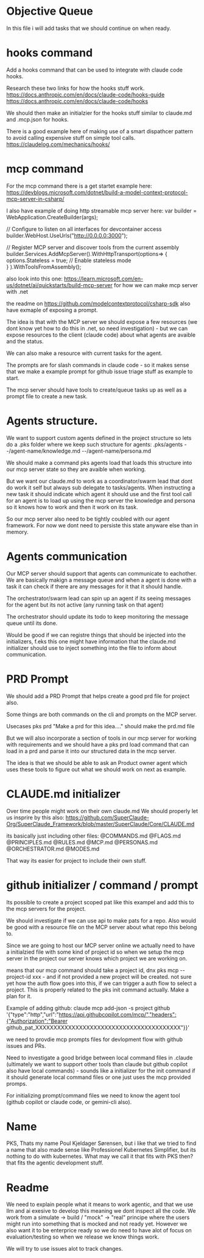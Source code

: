 # Objective Queue

In this file i will add tasks that we should continue on when ready.

# hooks command

Add a hooks command that can be used to integrate with claude code hooks.

Research these two links for how the hooks stuff work.  
https://docs.anthropic.com/en/docs/claude-code/hooks-guide
https://docs.anthropic.com/en/docs/claude-code/hooks

We should then make an initialzier for the hooks stuff similar to claude.md and .mcp.json for hooks.

There is a good example here of making use of a smart dispathcer pattern to avoid calling expensive stuff on simple tool calls.
https://claudelog.com/mechanics/hooks/

# mcp command

For the mcp command there is a get startet example here: https://devblogs.microsoft.com/dotnet/build-a-model-context-protocol-mcp-server-in-csharp/

I also have example of doing http streamable mcp server here:
var builder = WebApplication.CreateBuilder(args);

// Configure to listen on all interfaces for devcontainer access
builder.WebHost.UseUrls("http://0.0.0.0:3000");

// Register MCP server and discover tools from the current assembly
builder.Services.AddMcpServer().WithHttpTransport(options=>
{
options.Stateless = true; // Enable stateless mode  
}
).WithToolsFromAssembly();

also look into this one: https://learn.microsoft.com/en-us/dotnet/ai/quickstarts/build-mcp-server for how we can make mcp server with .net

the readme on https://github.com/modelcontextprotocol/csharp-sdk also have exmaple of exposing a prompt.

The idea is that with the MCP server we should expose a few resources (we dont know yet how to do this in .net, so need investigation) - but we can expose resources to the client (claude code) about what agents are avaible and the status.

We can also make a resource with current tasks for the agent.

The prompts are for slash commands in claude code - so it makes sense that we make a example prompt for github issue triage stuff as example to start.

The mcp server should have tools to create/queue tasks up as well as a prompt file to create a new task.

# Agents structure.

We want to support custom agents defined in the project structure so lets do a .pks folder where we keep such structure for agents:
.pks/agents
--/agent-name/knowledge.md
--/agent-name/persona.md

We should make a command pks agents load that loads this structure into our mcp server state so they are avaible when working.

But we want our claude.md to work as a coordinator/swarm lead that dont do work it self but always sub delegate to tasks/agents. When instructing a new task it should indicate which agent it should use and the first tool call for an agent is to load up using the mcp server the knowledge and persona so it knows how to work and then it work on its task.

So our mcp server also need to be tightly coubled with our agent framework. For now we dont need to persiste this state anyware else than in memory.

# Agents communication

Our MCP server should support that agents can communicate to eachother. We are basically makign a message queue and when a agent is done with a task it can check if there are any messages for it that it should handle.

The orchestrator/swarm lead can spin up an agent if its seeing messages for the agent but its not active (any running task on that agent)

The orchestrator should update its todo to keep monitoring the message queue until its done.

Would be good if we can registre things that should be injected into the initializers, f.eks this one might have information that the claude.md initializer should use to inject something into the file to inform about communication.

# PRD Prompt

We should add a PRD Prompt that helps create a good prd file for project also.

Some things are both commands on the cli and prompts on the MCP server.

Usecases pks prd "Make a prd for this idea...." should make the prd.md file

But we will also incorporate a section of tools in our mcp server for working with requirements and we should have a pks prd load command that can load in a prd and parse it into our structured data in the mcp server.

The idea is that we should be able to ask an Product owner agent which uses these tools to figure out what we should work on next as example.

# CLAUDE.md initializer

Over time people might work on their own claude.md
We should properly let us insprire by this also: https://github.com/SuperClaude-Org/SuperClaude_Framework/blob/master/SuperClaude/Core/CLAUDE.md

its basically just including other files:
@COMMANDS.md @FLAGS.md @PRINCIPLES.md @RULES.md @MCP.md @PERSONAS.md @ORCHESTRATOR.md @MODES.md

That way its easier for project to include their own stuff.

# github initializer / command / prompt

Its possible to create a project scoped pat like this exampel and add this to the mcp servers for the project.

We should investigate if we can use api to make pats for a repo. Also would be good with a resource file on the MCP server about what repo this belong to.

Since we are going to host our MCP server online we actually need to have a initialzied file with some kind of project id so when we setup the mcp server in the project our server knows which project we are working on.

means that our mcp command should take a project id, dnx pks mcp --project-id xxx - and if not provided a new project will be created. not sure yet how the auth flow goes into this, if we can trigger a auth flow to select a project. This is properly related to the pks init command actually. Make a plan for it.

Example of adding github:
claude mcp add-json -s project github '{"type":"http","url":"https://api.githubcopilot.com/mcp/","headers":{"Authorization":"Bearer github_pat_XXXXXXXXXXXXXXXXXXXXXXXXXXXXXXXXXXXXXXXX"}}'

we need to provdie mcp prompts files for devlopment flow with github issues and PRs.

Need to investigate a good bridge between local command files in .claude (ultimately we want to support other tools than claude but github copilot also have local commands) - sounds like a initializer for the init command if it should generate local command files or one just uses the mcp provided promps.

For initializing prompt/command files we need to know the agent tool (github copilot or claude code, or gemini-cli also).

# Name

PKS, Thats my name Poul Kjeldager Sørensen, but i like that we tried to find a name that also made sense like Professionel Kubernetes Simplifier, but its nothing to do with kubernetes. What may we call it that fits with PKS then? that fits the agentic development stuff.

# Readme

We need to explain people what it means to work agentic, and that we use llm and ai exesive to develop this meaning we dont inspect all the code. We work from a simulate -> build / "mock" -> "real" principe where the users might run into something that is mocked and not ready yet. However we also want it to be enterprice ready so we do need to have alot of focus on evaluation/testing so when we release we know things work.

We will try to use issues alot to track changes.
